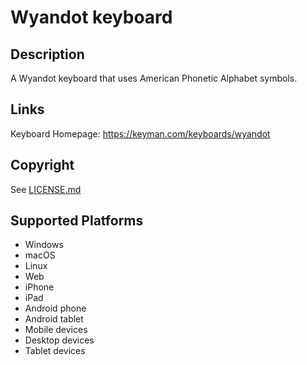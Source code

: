 Wyandot keyboard
==============

Description
-----------
A Wyandot keyboard that uses American Phonetic Alphabet symbols.

Links
-----
Keyboard Homepage: https://keyman.com/keyboards/wyandot

Copyright
---------
See [LICENSE.md](LICENSE.md)

Supported Platforms
-------------------
 * Windows
 * macOS
 * Linux
 * Web
 * iPhone
 * iPad
 * Android phone
 * Android tablet
 * Mobile devices
 * Desktop devices
 * Tablet devices

